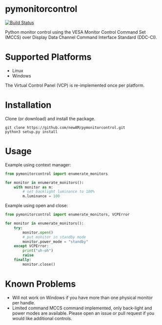 # pymonitorcontrol

[![Build Status](https://travis-ci.org/newAM/pymonitorcontrol.svg?branch=master)](https://travis-ci.org/newAM/pymonitorcontrol)

Python monitor control using the VESA Monitor Control Command Set (MCCS) over Display Data Channel Command Interface Standard (DDC-CI).

# Supported Platforms
* Linux
* Windows

The Virtual Control Panel (VCP) is re-implemented once per platform.

# Installation
Clone (or download) and install the package.
```
git clone https://github.com/newAM/pymonitorcontrol.git
python3 setup.py install
```

# Usage
Example using context manager:
```Python
from pymonitorcontrol import enumerate_monitors

for monitor in enumerate_monitors():
    with monitor as m:
        # set backlight luminance to 100%
        m.luminance = 100
```

Example using open and close:
```Python
from pymonitorcontrol import enumerate_monitors, VCPError

for monitor in enumerate_monitors():
    try:
        monitor.open()
        # put monitor in standby mode
        monitor.power_mode = "standby"
    except VCPError:
        print("uh-oh")
        raise
    finally:
        monitor.close()
```

# Known Problems
* Will not work on Windows if you have more than one physical monitor per handle.
* Limited command MCCS command implemented, only back-light and power modes are available.  Please open an issue or pull request if you would like additional controls.
